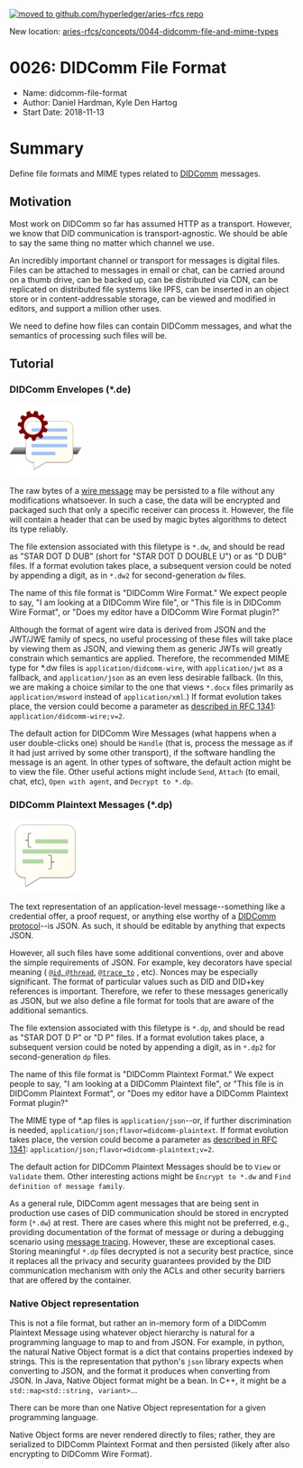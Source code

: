 [![moved to github.com/hyperledger/aries-rfcs repo](https://i.ibb.co/tBnfz6N/Screen-Shot-2019-05-21-at-2-07-33-PM.png)](https://github.com/hyperledger/aries-rfcs/blob/master/concepts/0044-didcomm-file-and-mime-types/README.md)

New location: [aries-rfcs/concepts/0044-didcomm-file-and-mime-types](https://github.com/hyperledger/aries-rfcs/blob/master/concepts/0044-didcomm-file-and-mime-types/README.md)

# 0026: DIDComm File Format
- Name: didcomm-file-format
- Author: Daniel Hardman, Kyle Den Hartog
- Start Date: 2018-11-13


# Summary
[summary]: #summary

Define file formats and MIME types related to [DIDComm](
 https://github.com/hyperledger/indy-hipe/blob/b0708395fd1669df33a9619efa7770a20c97006e/text/0003-did-comm/README.md)
 messages.

## Motivation
[motivation]: #motivation

Most work on DIDComm so far has assumed HTTP as a transport. However, we know
that DID communication is transport-agnostic. We should be able to
say the same thing no matter which channel we use.

An incredibly important channel or transport for messages is digital files. Files
can be attached to messages in email or chat, can be carried around on a thumb
drive, can be backed up, can be distributed via CDN, can be replicated on
distributed file systems like IPFS, can be inserted in an object store or
in content-addressable storage, can be viewed and modified in editors, and
support a million other uses.

We need to define how files can contain DIDComm messages, and what the
semantics of processing such files will be.

## Tutorial
[tutorial]: #tutorial

### DIDComm Envelopes (*.de)

[![aw icon](aw-small.png)](aw-big.png)

The raw bytes of a [wire message](https://github.com/hyperledger/indy-hipe/blob/master/text/0028-wire-message-format/README.md) may be persisted to a file
without any modifications whatsoever. In such a case, the data will be encrypted
and packaged such that only a specific receiver can process it. However, the file will
contain a header that can be used by magic bytes algorithms to detect its type reliably.

The file extension associated with this filetype is `*.dw`, and should be read as
"STAR DOT D DUB" (short for "STAR DOT D DOUBLE U") or as "D DUB" files.
If a format evolution takes place, a subsequent version could be
noted by appending a digit, as in `*.dw2` for second-generation `dw` files.

The name of this file format is "DIDComm Wire Format." We expect people to say,
"I am looking at a DIDComm Wire file", or "This file is in DIDComm Wire Format", or
"Does my editor have a DIDComm Wire Format plugin?"

Although the format of agent wire data is derived from JSON and the JWT/JWE family
of specs, no useful processing of these files will take place by viewing them as
JSON, and viewing them as generic JWTs will greatly constrain which semantics are
applied. Therefore, the recommended MIME type for *.dw files is
`application/didcomm-wire`, with `application/jwt` as a fallback, and
`application/json` as an even less desirable fallback. (In this, we are making
a choice similar to the one that views `*.docx` files primarily as 
`application/msword` instead of `application/xml`.) If format evolution takes
place, the version could become a parameter as [described in RFC 1341](https://www.w3.org/Protocols/rfc1341/4_Content-Type.html):
`application/didcomm-wire;v=2`.

The default action for DIDComm Wire Messages (what happens when a user double-clicks one)
should be `Handle` (that is, process the message as if it had just arrived by some other transport),
if the software handling the message is an agent. In other types of software,
the default action might be to view the file. Other useful actions might include
`Send`, `Attach` (to email, chat, etc), `Open with agent`, and `Decrypt to *.dp`.

### DIDComm Plaintext Messages (*.dp)

[![ap icon](ap-small.png)](ap-big.png)

The text representation of an application-level message--something like a credential
offer, a proof request, or anything else worthy of a [DIDComm protocol](
https://github.com/hyperledger/indy-hipe/blob/f12c422213b19e4181cdd288671afe2218f82e2c/text/protocols/README.md)--is
JSON. As such, it should be editable by anything that expects JSON.

However, all such files have some additional conventions, over and above the simple
requirements of JSON. For example, key decorators have special meaning (
[`@id`, `@thread`](https://github.com/hyperledger/indy-hipe/blob/613ed302bec4dcc62ed6fab1f3a38ce59a96ca3e/text/message-threading/README.md),
[`@trace_to`](https://github.com/hyperledger/indy-hipe/blob/996adb82e61ab63b37a56254b92f57100ff8c8d9/text/message-tracing/README.md)
, etc). Nonces may be especially significant. The format of particular values
such as DID and DID+key references is important. Therefore, we refer to these messages
generically as JSON, but we also define a file
format for tools that are aware of the additional semantics.

The file extension associated with this filetype is `*.dp`, and should be read as
"STAR DOT D P" or "D P" files. If a format evolution takes place, a subsequent version could be
noted by appending a digit, as in `*.dp2` for second-generation `dp` files.

The name of this file format is "DIDComm Plaintext Format." We expect people to say,
"I am looking at a DIDComm Plaintext file", or "This file is in DIDComm Plaintext Format", or
"Does my editor have a DIDComm Plaintext Format plugin?"

The MIME type of *.ap files is `application/json`--or, if further discrimination is needed,
`application/json;flavor=didcomm-plaintext`. If format evolution takes place, the version could
become a parameter as [described in RFC 1341](https://www.w3.org/Protocols/rfc1341/4_Content-Type.html):
`application/json;flavor=didcomm-plaintext;v=2`.

The default action for DIDComm Plaintext Messages should be to
`View` or `Validate` them. Other interesting actions might be `Encrypt to *.dw`
and `Find definition of message family`.

As a general rule, DIDComm agent messages that are being sent in production use cases of DID communication should be stored 
in encrypted form (`*.dw`) at rest. There are cases where this might not be preferred, e.g., providing documentation of the 
format of message or during a debugging scenario using
[message tracing]((https://github.com/hyperledger/indy-hipe/blob/996adb82e61ab63b37a56254b92f57100ff8c8d9/text/message-tracing/README.md)).
However, these are exceptional cases. Storing meaningful `*.dp` files
decrypted is not a security best practice, since it replaces all the privacy and
security guarantees provided by the DID communication mechanism with only
the ACLs and other security barriers that are offered by the container.

### Native Object representation

This is not a file format, but rather an in-memory form of a DIDComm Plaintext Message
using whatever object hierarchy is natural for a programming language to map to and from
JSON. For example, in python, the natural Native Object format is a dict that contains properties
indexed by strings. This is the representation that python's `json` library expects when
converting to JSON, and the format it produces when converting from JSON. In Java, Native
Object format might be a bean. In C++, it might be a `std::map<std::string, variant>`...

There can be more than one Native Object representation for a given programming language.

Native Object forms are never rendered directly to files; rather, they are serialized to DIDComm Plaintext Format
and then persisted (likely after also encrypting to DIDComm Wire Format).